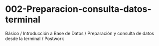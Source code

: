 # 002-Preparacion-consulta-datos-terminal
Básico / Introducción a Base de Datos / Preparación y consulta de datos desde la terminal / Postwork
